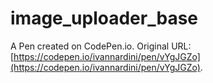 # image_uploader_base

A Pen created on CodePen.io. Original URL: [https://codepen.io/ivannardini/pen/vYgJGZo](https://codepen.io/ivannardini/pen/vYgJGZo).


